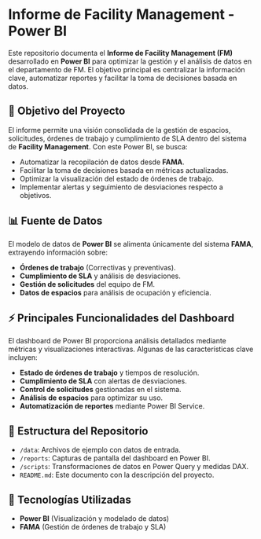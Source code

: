 # Informe de Facility Management - Power BI

Este repositorio documenta el **Informe de Facility Management (FM)** desarrollado en **Power BI** para optimizar la gestión y el análisis de datos en el departamento de FM. El objetivo principal es centralizar la información clave, automatizar reportes y facilitar la toma de decisiones basada en datos.

## 📌 Objetivo del Proyecto

El informe permite una visión consolidada de la gestión de espacios, solicitudes, órdenes de trabajo y cumplimiento de SLA dentro del sistema de **Facility Management**. Con este Power BI, se busca:

- Automatizar la recopilación de datos desde **FAMA**.
- Facilitar la toma de decisiones basada en métricas actualizadas.
- Optimizar la visualización del estado de órdenes de trabajo.
- Implementar alertas y seguimiento de desviaciones respecto a objetivos.

## 📊 Fuente de Datos

El modelo de datos de **Power BI** se alimenta únicamente del sistema **FAMA**, extrayendo información sobre:

- **Órdenes de trabajo** (Correctivas y preventivas).
- **Cumplimiento de SLA** y análisis de desviaciones.
- **Gestión de solicitudes** del equipo de FM.
- **Datos de espacios** para análisis de ocupación y eficiencia.

## ⚡ Principales Funcionalidades del Dashboard

El dashboard de Power BI proporciona análisis detallados mediante métricas y visualizaciones interactivas. Algunas de las características clave incluyen:

- **Estado de órdenes de trabajo** y tiempos de resolución.
- **Cumplimiento de SLA** con alertas de desviaciones.
- **Control de solicitudes** gestionadas en el sistema.
- **Análisis de espacios** para optimizar su uso.
- **Automatización de reportes** mediante Power BI Service.

## 📌 Estructura del Repositorio

- `/data`: Archivos de ejemplo con datos de entrada.
- `/reports`: Capturas de pantalla del dashboard en Power BI.
- `/scripts`: Transformaciones de datos en Power Query y medidas DAX.
- `README.md`: Este documento con la descripción del proyecto.

## 🔧 Tecnologías Utilizadas

- **Power BI** (Visualización y modelado de datos)
- **FAMA** (Gestión de órdenes de trabajo y SLA)




